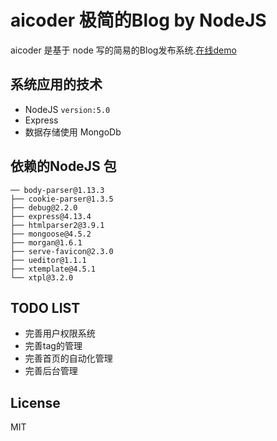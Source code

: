 # aicoder 极简的Blog by NodeJS

aicoder 是基于 node 写的简易的Blog发布系统.[在线demo](http://aicoder.com)

## 系统应用的技术

+ NodeJS `version:5.0`
+ Express 
+ 数据存储使用  MongoDb

## 依赖的NodeJS 包

```plaintext
── body-parser@1.13.3
├── cookie-parser@1.3.5
├── debug@2.2.0
├── express@4.13.4
├── htmlparser2@3.9.1
├── mongoose@4.5.2
├── morgan@1.6.1
├── serve-favicon@2.3.0
├── ueditor@1.1.1
├── xtemplate@4.5.1
└── xtpl@3.2.0
```

## TODO LIST
+ 完善用户权限系统
+ 完善tag的管理
+ 完善首页的自动化管理
+ 完善后台管理

## License
MIT

